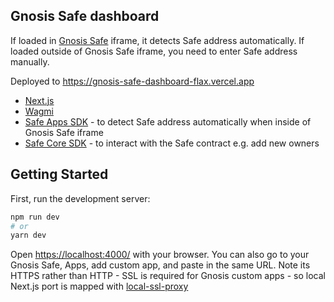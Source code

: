 ## Gnosis Safe dashboard

If loaded in [Gnosis Safe](https://gnosis-safe.io) iframe, it detects Safe address automatically. If loaded outside of Gnosis Safe iframe, you need to enter Safe address manually.

Deployed to https://gnosis-safe-dashboard-flax.vercel.app

- [Next.js](https://nextjs.org/)
- [Wagmi](https://wagmi.sh/)
- [Safe Apps SDK](https://github.com/safe-global/safe-apps-sdk) - to detect Safe address automatically when inside of Gnosis Safe iframe
- [Safe Core SDK](https://github.com/safe-global/safe-core-sdk) - to interact with the Safe contract e.g. add new owners

## Getting Started

First, run the development server:

```bash
npm run dev
# or
yarn dev
```

Open [https://localhost:4000/](https://localhost:4000/) with your browser. You can also go to your Gnosis Safe, Apps, add custom app, and paste in the same URL. Note its HTTPS rather than HTTP - SSL is required for Gnosis custom apps - so local Next.js port is mapped with [local-ssl-proxy](https://github.com/cameronhunter/local-ssl-proxy)
